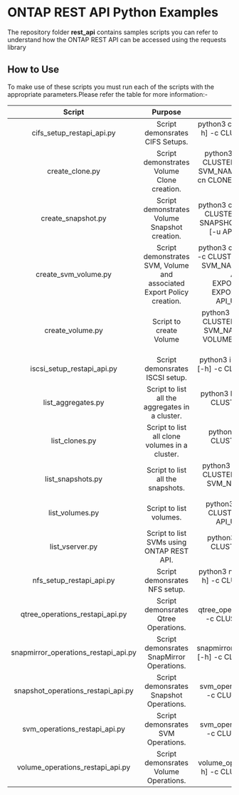 # ONTAP REST API Python Examples

The repository folder **rest_api** contains samples scripts you can refer to understand how the ONTAP REST API can be accessed using the requests library

## How to Use

To make use of these scripts you must run each of the scripts with the appropriate parameters.Please refer the table for more information:-

| Script                               | Purpose       | Syntax  |
|:------------------------------------:|:-------------:|:-----:|
| cifs_setup_restapi_api.py            | Script demonsrates CIFS Setups. | python3 cifs_setup_restapi_api.py [-h] -c CLUSTER [-u API_USER]  [-p API_PASS] |
| create_clone.py                      | Script demonstrates Volume Clone creation.      |  python3 create_clone.py [-h] -c CLUSTER -v VOLUME_NAME -vs SVM_NAME -s SNAPSHOT_NAME -cn CLONE_NAME  [-u API_USER]  [-p API_PASS] |
| create_snapshot.py                   | Script demonstrates Volume Snapshot creation.      |    python3 create_snapshot.py [-h] -c CLUSTER -v VOLUME_NAME -s SNAPSHOT_NAME -vs SVM_NAME [-u API_USER] [-p API_PASS] |
| create_svm_volume.py      |  Script demonstrates SVM, Volume and associated Export Policy creation.      |  python3   create_svm_volume.py [-h] -c CLUSTER -v VOLUME_NAME -vs SVM_NAME -sz VOLUME_SIZE -a AGGR_NAME -er EXPORT_POLICY_RULE -en EXPORT_POLICY_NAME [-u API_USER] [-p API_PASS] |
| create_volume.py                     | Script to create Volume     |   python3 create_volume.py [-h] -c CLUSTER -v VOLUME_NAME -vs SVM_NAME -a AGGR_NAME -sz VOLUME_SIZE [-u API_USER] [-p API_PASS] |
| iscsi_setup_restapi_api.py           | Script demonsrates ISCSI setup.      |    python3 iscsi_setup__restapi_api.py [-h] -c CLUSTER [-u API_USER] [-p API_PASS] |
| list_aggregates.py                   | Script to list all the aggregates in a cluster.      |   python3 list_aggregates.py [-h] -c CLUSTER [-u API_USER] [-p API_PASS] |
| list_clones.py                       | Script to list all clone volumes in a cluster.       |     python3 list_clones.py [-h] -c CLUSTER [-u API_USER] [-p API_PASS] |
| list_snapshots.py                    | Script to list all the snapshots.      |     python3 list_snapshots.py [-h] -c CLUSTER -v VOLUME_NAME -vs SVM_NAME [-u API_USER] [-p API_PASS] |
| list_volumes.py                      | Script to list volumes.     |   python3 list_volumes.py [-h] -c CLUSTER -vs SVM_NAME [-u API_USER] [-p API_PASS] |
| list_vserver.py                      | Script to list SVMs using ONTAP REST API.      |    python3 list_vserver.py [-h] -c CLUSTER [-u API_USER] [-p API_PASS] |
| nfs_setup_restapi_api.py             | Script demonsrates NFS setup.      |     python3 nfs_setup_restapi_api.py [-h] -c CLUSTER [-u API_USER][-p API_PASS] |
| qtree_operations_restapi_api.py      | Script demonsrates Qtree Operations.      |    python3 qtree_operations_restapi_api.py [-h] -c CLUSTER [-u API_USER] [-p API_PASS] |
| snapmirror_operations_restapi_api.py | Script demonsrates SnapMirror Operations.       |     python3 snapmirror_operations_restapi_api.py [-h] -c CLUSTER [-u API_USER] [-p API_PASS] |
| snapshot_operations_restapi_api.py   | Script demonsrates Snapshot Operations.     | python3 svm_operations_restapi_pcl.py [-h] -c CLUSTER [-u API_USER][-p API_PASS]    |
| svm_operations_restapi_api.py        | Script demonsrates SVM Operations.      |   python3 svm_operations_restapi_api.py [-h] -c CLUSTER [-u API_USER][-p API_PASS] |
| volume_operations_restapi_api.py     | Script demonsrates Volume Operations.      |    python3 volume_operations_restapi_api.py [-h] -c CLUSTER [-u API_USER] [-p API_PASS] |
